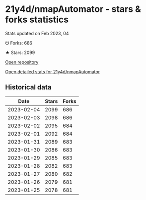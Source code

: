 # 21y4d/nmapAutomator - stars & forks statistics

Stats updated on Feb 2023, 04

☋ Forks: 686

★ Stars: 2099

[Open repository](https://github.com/21y4d/nmapAutomator)

[Open detailed stats for 21y4d/nmapAutomator](https://reviewgithub.com/rep/21y4d/nmapAutomator)

## Historical data
| Date | Stars | Forks |
|------|-------|-------|
| 2023-02-04 | 2099 | 686 | 
| 2023-02-03 | 2098 | 686 | 
| 2023-02-02 | 2095 | 684 | 
| 2023-02-01 | 2092 | 684 | 
| 2023-01-31 | 2089 | 683 | 
| 2023-01-30 | 2086 | 683 | 
| 2023-01-29 | 2085 | 683 | 
| 2023-01-28 | 2082 | 683 | 
| 2023-01-27 | 2080 | 682 | 
| 2023-01-26 | 2079 | 681 | 
| 2023-01-25 | 2078 | 681 | 

